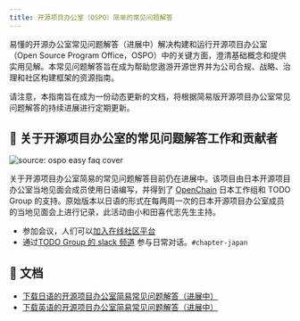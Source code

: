 ```yaml
---
title: 开源项目办公室（OSPO）简单的常见问题解答
---
```


易懂的开源办公室常见问题解答（进展中）解决构建和运行开源项目办公室（Open Source Program Office，OSPO）中的关键方面，澄清基础概念和提供实用见解。本常见问题解答旨在成为帮助您遨游开源世界并为公司合规、战略、治理和社区构建框架的资源指南。


请注意，本指南旨在成为一份动态更新的文档，将根据简易版开源项目办公室常见问题解答的持续进展进行定期更新。

## 💚 关于开源项目办公室的常见问题解答工作和贡献者

![source: ospo easy faq cover](/static/img/guides/easy-faq-ospo.png)

关于开源项目办公室简易的常见问题解答目前仍在进展中。该项目由日本开源项目办公室当地见面会成员使用日语编写，并得到了 [OpenChain](https://www.openchainproject.org/) 日本工作组和 TODO Group 的支持。原始版本以日语的形式在每两周一次的日本开源项目办公室成员的当地见面会上进行记录，此活动由小和田喜代志先生主持。


* 参加会议，人们可以[加入在线社区平台](https://community.linuxfoundation.org/events/details/lfhq-ospo-local-meetup-japan-japanese-speaking-presents-9th-japan-ospo-local-meetup-supported-by-todo-group-and-openchain-japan-wg/)
* 通过[TODO Group 的 slack 频道](https://join.slack.com/t/thetodogroup/shared_invite/zt-169ok18cz-Pi6tpVHTeW9254d1FpkLew) 参与日常对话。`#chapter-japan` 

## 📝 文档

* [下载日语的开源项目办公室简易常见问题解答（进展中）](https://github.com/todogroup/todogroup.org/files/11635143/OSPO_SimpleQA.pdf)
* [下载英语的开源项目办公室简易常见问题解答（进展中）](https://github.com/todogroup/todogroup.org/files/11635143/OSPO_SimpleQA_en.pdf)
